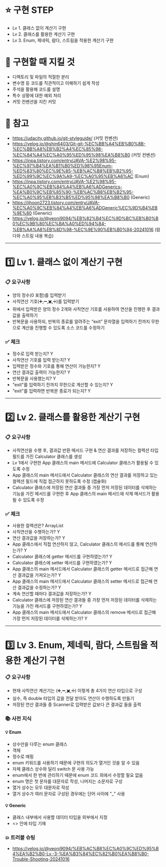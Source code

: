 # ⭐ 구현 STEP
- Lv 1. 클래스 없이 계산기 구현
- Lv 2. 클래스를 활용한 계산기 구현
- Lv 3. Enum, 제네릭, 람다, 스트림을 적용한 계산기 구현


# 📌 구현할 때 지킬 것
- 디렉토리 및 파일의 적절한 분리
- 변수명 등 코드를 직관적이고 이해하기 쉽게 작성
- 주석을 활용해 코드를 설명
- 특수 상황에 대한 예외 처리
- 커밋 컨벤션을 지킨 커밋


# 📝 참고
- https://udacity.github.io/git-styleguide/ (커밋 컨벤션)
- https://velog.io/@shin6403/Git-git-%EC%BB%A4%EB%B0%8B-%EC%BB%A8%EB%B2%A4%EC%85%98-%EC%84%A4%EC%A0%95%ED%95%98%EA%B8%B0 (커밋 컨벤션)
- https://inpa.tistory.com/entry/JAVA-%E2%98%95-%EC%97%B4%EA%B1%B0%ED%98%95Enum-%ED%83%80%EC%9E%85-%EB%AC%B8%EB%B2%95-%ED%99%9C%EC%9A%A9-%EC%A0%95%EB%A6%AC (Enum)
- https://inpa.tistory.com/entry/JAVA-%E2%98%95-%EC%A0%9C%EB%84%A4%EB%A6%ADGenerics-%EA%B0%9C%EB%85%90-%EB%AC%B8%EB%B2%95-%EC%A0%95%EB%B3%B5%ED%95%98%EA%B8%B0 (Generic)
- https://jihoon2723.tistory.com/entry/JAVA-%EC%A0%9C%EB%84%A4%EB%A6%ADGeneric%EC%9D%B4%EB%9E%80 (Generic)
- https://velog.io/@yeoni9094/%EB%82%B4%EC%9D%BC%EB%B0%B0%EC%9B%80%EC%BA%A0%ED%94%84-%EB%AA%A8%EB%8D%98-%EC%9E%90%EB%B0%94-20241016 (람다와 스트림 내용 복습)
-------------


# 1️⃣ Lv 1. 클래스 없이 계산기 구현

### 📋 요구사항
- 양의 정수(0 포함)를 입력받기
- 사칙연산 기호(➕,➖,✖️,➗)를 입력받기
- 위에서 입력받은 양의 정수 2개와 사칙연산 기호를 사용하여 연산을 진행한 후 결과값을 출력하기
- 반복문을 사용하되, 반복의 종료를 알려주는 “exit” 문자열을 입력하기 전까지 무한으로 계산을 진행할 수 있도록 소스 코드를 수정하기

### ✅ 체크
- 정수로 입력 받는지? Y
- 사칙연산 기호를 입력 받는지? Y
- 입력받은 정수와 기호를 통해 연산이 가능한지? Y
- 연산 결과값 출력이 가능한지? Y
- 반복문을 사용했는지? Y
- "exit"를 입력하기 전까지 무한으로 계산할 수 있는지? Y
- "exit"를 입력하면 반복문 종료가 되는지? Y
---------------


# 2️⃣ Lv 2. 클래스를 활용한 계산기 구현

### 📋 요구사항
- 사칙연산을 수행 후, 결과값 반환 메서드 구현 & 연산 결과를 저장하는 컬렉션 타입 필드를 가진 Calculator 클래스를 생성
- Lv 1에서 구현한 App 클래스의 main 메서드에 Calculator 클래스가 활용될 수 있도록 수정
- App 클래스의 main 메서드에서 Calculator 클래스의 연산 결과를 저장하고 있는 컬렉션 필드에 직접 접근하지 못하도록 수정 (캡슐화)
- Calculator 클래스에 저장된 연산 결과들 중 가장 먼저 저장된 데이터를 삭제하는 기능을 가진 메서드를 구현한 후 App 클래스의 main 메서드에 삭제 메서드가 활용될 수 있도록 수정

### ✅ 체크
- 사용한 컬렉션은? ArrayList
- 사칙연산을 수행하는가? Y
- 연산 결과값을 저장하는가? Y
- App 클래스에서 직접 연산하지 않고, Calculator 클래스의 메서드를 통해 연산하는가? Y
- Calculator 클래스에 getter 메서드를 구현하였는가? Y
- Calculator 클래스에 setter 메서드를 구현하였는가? Y
- App 클래스의 main 메서드에서 Calculator 클래스의 getter 메서드로 접근해 연산 결과값을 가져오는가? Y
- App 클래스의 main 메서드에서 Calculator 클래스의 setter 메서드로 접근해 연산 결과값을 수정하는가? Y
- 계속 연산할 때마다 결과값을 저장하는가? Y
- Calculator 클래스에 저장된 연산 결과들 중 가장 먼저 저장된 데이터를 삭제하는 기능을 가진 메서드를 구현하였는가? Y
- App 클래스의 main 메서드에서 Calculator 클래스의 remove 메서드로 접근해 가장 먼저 저장된 데이터를 삭제하는가? Y
--------


# 3️⃣ Lv 3. Enum, 제네릭, 람다, 스트림을 적용한 계산기 구현

### 📋 요구사항
- 현재 사칙연산 계산기는 (➕,➖,✖️,➗) 이렇게 총 4가지 연산 타입으로 구성
- 실수, 즉 double 타입의 값을 전달 받아도 연산이 수행하도록 만들기
- 저장된 연산 결과들 중 Scanner로 입력받은 값보다 큰 결과값 들을 출력

### 📚 사전 지식

#### 💡 Enum
- 상수만을 다루는 enum 클래스
- 객체
- 정수로 매핑
- enum 키워드를 사용하기 때문에 구현의 의도가 열거인 것을 알 수 있음
- 자체 클래스 상수와 달리 switch 문 사용 가능
- enum에서 한 번에 관리하기 때문에 enum 코드 외에서 수정할 필요 없음
- enum 명은 첫 문자를 대문자로 작성, 나머지는 소문자로 구성
- 열거 상수는 모두 대문자로 작성
- 열거 상수가 여러 문자로 구성된 경우에는 단어 사이에 "_" 사용

#### 💡 Generic
- 클래스 내부에서 사용할 데이터 타입을 외부에서 지정
- <> 안에 타입 기재

### 💥 트러블 슈팅
- https://velog.io/@yeoni9094/%EB%AC%B8%EC%A0%9C%ED%95%B4%EA%B2%B0-Lv.-3-%EA%B3%84%EC%82%B0%EA%B8%B0-Trouble-Shooting-20241016
